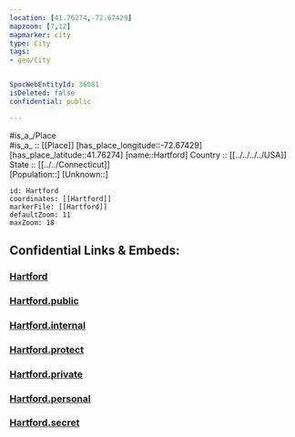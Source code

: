 ```yaml
---
location: [41.76274,-72.67429] 
mapzoom: [7,12] 
mapmarker: city 
type: City
tags:
- geo/City


SpocWebEntityId: 36081
isDeleted: false
confidential: public

---
```

#is_a_/Place  
#is_a_ :: [[Place]] 
[has_place_longitude::-72.67429] 
[has_place_latitude::41.76274] 
[name::Hartford] 
Country :: [[../../../../USA]]  
State :: [[../../Connecticut]]  
[Population::] 
[Unknown::] 


```leaflet
id: Hartford
coordinates: [[Hartford]] 
markerFile: [[Hartford]] 
defaultZoom: 11 
maxZoom: 18
```


## Confidential Links & Embeds: 

### [Hartford](/_Standards/Earth/Continent/America~North/USA/USA~Eastern/Connecticut/counties~Connecticut/Hartford,County/cities~Hartford/Hartford.md) 

### [Hartford.public](/_public/Earth/Continent/America~North/USA/USA~Eastern/Connecticut/counties~Connecticut/Hartford,County/cities~Hartford/Hartford.public.md) 

### [Hartford.internal](/_internal/Earth/Continent/America~North/USA/USA~Eastern/Connecticut/counties~Connecticut/Hartford,County/cities~Hartford/Hartford.internal.md) 

### [Hartford.protect](/_protect/Earth/Continent/America~North/USA/USA~Eastern/Connecticut/counties~Connecticut/Hartford,County/cities~Hartford/Hartford.protect.md) 

### [Hartford.private](/_private/Earth/Continent/America~North/USA/USA~Eastern/Connecticut/counties~Connecticut/Hartford,County/cities~Hartford/Hartford.private.md) 

### [Hartford.personal](/_personal/Earth/Continent/America~North/USA/USA~Eastern/Connecticut/counties~Connecticut/Hartford,County/cities~Hartford/Hartford.personal.md) 

### [Hartford.secret](/_secret/Earth/Continent/America~North/USA/USA~Eastern/Connecticut/counties~Connecticut/Hartford,County/cities~Hartford/Hartford.secret.md)

